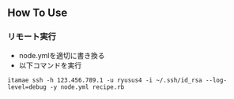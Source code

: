 ## How To Use
### リモート実行
* node.ymlを適切に書き換る
* 以下コマンドを実行
```cassandraql
itamae ssh -h 123.456.789.1 -u ryusus4 -i ~/.ssh/id_rsa --log-level=debug -y node.yml recipe.rb
```
